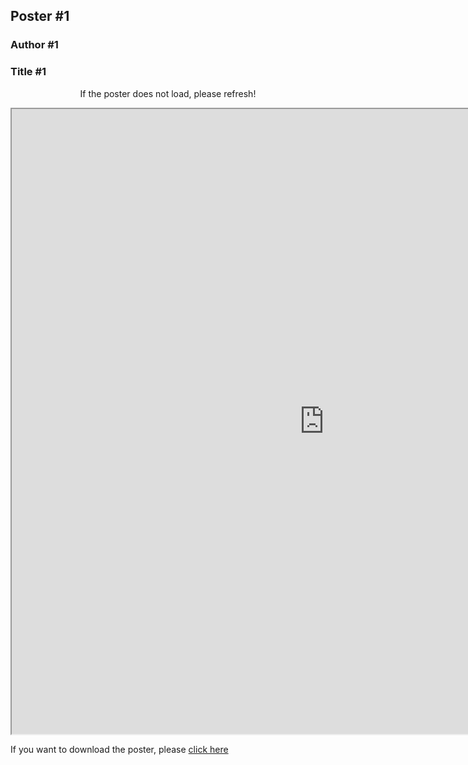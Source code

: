 ## Poster #1
### Author #1
### Title #1

<center>
  <p>If the poster does not load, please refresh!</p>
 </center>

<head>
  <!-- <iframe src="/CSW21/Poster/a0poster.pdf" width="1000" height="1000" type="application/pdf"></iframe> -->
<iframe src="https://docs.google.com/gview?embedded=true&url=https://docs-dibris.github.io/CSW21/Poster/a0poster.pdf" width="1000" height="1000" type="application/pdf"></iframe>

  <p>If you want to download the poster, please <a href="/CSW21/Poster/a0poster.pdf" download="/CSW21/Poster/a0poster.pdf">click here</a> </p>  
  
  
<script src="https://utteranc.es/client.js" 
repo="docs-dibris/CSW21" 
issue-term="poster1" 
theme="github-light" 
crossorigin="anonymous" 
async>
</script>

</head>
